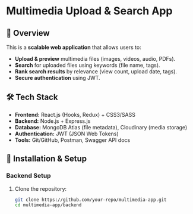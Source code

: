 # Multimedia Upload & Search App

## 🚀 Overview
This is a **scalable web application** that allows users to:
- **Upload & preview** multimedia files (images, videos, audio, PDFs).
- **Search** for uploaded files using keywords (file name, tags).
- **Rank search results** by relevance (view count, upload date, tags).
- **Secure authentication** using JWT.

## 🛠 Tech Stack
- **Frontend:** React.js (Hooks, Redux) + CSS3/SASS
- **Backend:** Node.js + Express.js
- **Database:** MongoDB Atlas (file metadata), Cloudinary (media storage)
- **Authentication:** JWT (JSON Web Tokens)
- **Tools:** Git/GitHub, Postman, Swagger API docs



## 🔧 Installation & Setup
### **Backend Setup**
1. Clone the repository:
   ```bash
   git clone https://github.com/your-repo/multimedia-app.git
   cd multimedia-app/backend
